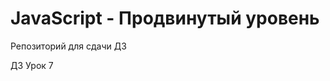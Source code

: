 JavaScript - Продвинутый уровень
=================================

Репозиторий для сдачи ДЗ

ДЗ Урок 7